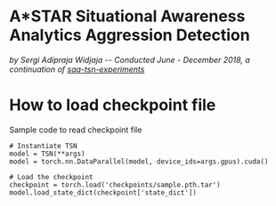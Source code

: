 # A*STAR Situational Awareness Analytics Aggression Detection
_by Sergi Adipraja Widjaja -- Conducted June - December 2018, a continuation of [saa-tsn-experiments](https://github.com/adiser/saa-tsn-experiments)_

# How to load checkpoint file

Sample code to read checkpoint file
```
# Instantiate TSN 
model = TSN(**args)
model = torch.nn.DataParallel(model, device_ids=args.gpus).cuda()

# Load the checkpoint
checkpoint = torch.load('checkpoints/sample.pth.tar')
model.load_state_dict(checkpoint['state_dict'])
```
